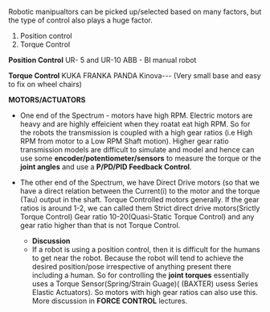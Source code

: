 Robotic manipualtors can be picked up/selected based on many factors, but the type of control also plays a huge factor.
1. Position control 
2. Torque Control

**Position Control**
UR- 5 and UR-10
ABB - BI manual robot

**Torque Control**
KUKA
FRANKA PANDA
Kinova--- (Very small base and easy to fix on wheel chairs)



**MOTORS/ACTUATORS**
* One end of the Spectrum - motors have high RPM. Electric motors are heavy and are highly effeicient when they roatat eat high RPM. So for the robots the transmission is coupled with a high gear ratios (i.e High RPM from motor to a Low RPM Shaft motion). Higher gear ratio transmission models are difficult to simulate and model and hence can use some **encoder/potentiometer/sensors** to measure the torque or the **joint angles** and use a **P/PD/PID Feedback Control**.
  
* The other end of the Spectrum, we have Direct Drive motors (so that we have a direct relation between the Current(i) to the motor and the torque (Tau) output in the shaft. Torque Controlled motors generally. If the gear ratios is around 1-2, we can called them Strict direct drive motors(Srictly Torque Control) Gear ratio 10-20(Quasi-Static Torque Control) and any gear ratio higher than that is not Torque Control.

  * **Discussion**
  * If a robot is using a position control, then it is difficult for the humans to get near the robot. Because the robot will tend to achieve the desired position/pose irrespective of anything present there including a human. So for controlling the **joint torques** essentially uses a Torque Sensor(Spring/Strain Guage)( (BAXTER) usess Series Elastic Actuators). So motors with high gear ratios can also use this. More discussion in **FORCE CONTROL**  lectures.
  
  
